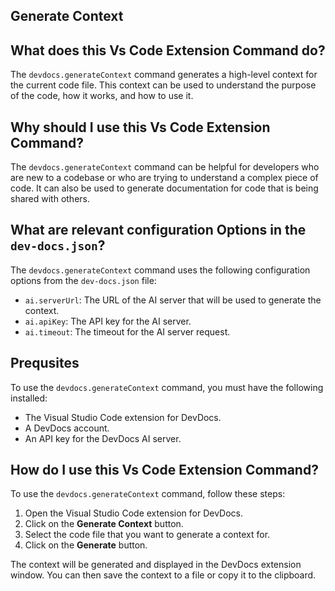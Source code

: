 
  
   ## **Generate Context**

## What does this Vs Code Extension Command do?

The `devdocs.generateContext` command generates a high-level context for the current code file. This context can be used to understand the purpose of the code, how it works, and how to use it.

## Why should I use this Vs Code Extension Command?

The `devdocs.generateContext` command can be helpful for developers who are new to a codebase or who are trying to understand a complex piece of code. It can also be used to generate documentation for code that is being shared with others.

## What are relevant configuration Options in the `dev-docs.json`?

The `devdocs.generateContext` command uses the following configuration options from the `dev-docs.json` file:

- `ai.serverUrl`: The URL of the AI server that will be used to generate the context.
- `ai.apiKey`: The API key for the AI server.
- `ai.timeout`: The timeout for the AI server request.

## Prequsites

To use the `devdocs.generateContext` command, you must have the following installed:

- The Visual Studio Code extension for DevDocs.
- A DevDocs account.
- An API key for the DevDocs AI server.

## How do I use this Vs Code Extension Command?

To use the `devdocs.generateContext` command, follow these steps:

1. Open the Visual Studio Code extension for DevDocs.
2. Click on the **Generate Context** button.
3. Select the code file that you want to generate a context for.
4. Click on the **Generate** button.

The context will be generated and displayed in the DevDocs extension window. You can then save the context to a file or copy it to the clipboard.
  
  